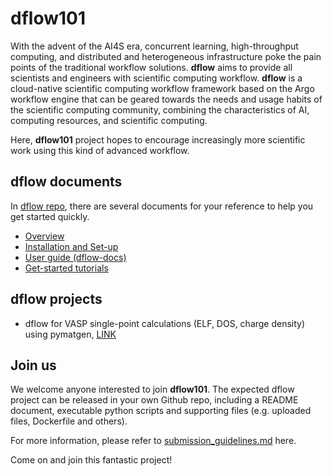 # dflow101
With the advent of the AI4S era, concurrent learning, high-throughput computing, and distributed and heterogeneous infrastructure poke the pain points of the traditional workflow solutions. **dflow** aims to provide all scientists and engineers with scientific computing workflow. **dflow** is a cloud-native scientific computing workflow framework based on the Argo workflow engine that can be geared towards the needs and usage habits of the scientific computing community, combining the characteristics of AI, computing resources, and scientific computing.

Here, **dflow101** project hopes to encourage increasingly more scientific work using this kind of advanced workflow. 

## dflow documents
In [dflow repo](https://github.com/deepmodeling/dflow), there are several documents for your reference to help you get started quickly.
- [Overview](https://github.com/deepmodeling/dflow#1--overview)
- [Installation and Set-up](https://github.com/deepmodeling/dflow/tree/master/scripts)
- [User guide (dflow-docs)](https://github.com/deepmodeling/dflow#UserGuide)
- [Get-started tutorials](https://github.com/deepmodeling/dflow/tree/master/tutorials)

## dflow projects
- dflow for VASP single-point calculations (ELF, DOS, charge density) using pymatgen, [LINK](https://github.com/veritas496/dflow101_electronic-structure-cal_VASP)

## Join us
We welcome anyone interested to join **dflow101**. The expected dflow project can be released in your own Github repo, including a README document, executable python scripts and supporting files (e.g. uploaded files, Dockerfile and others). 

For more information, please refer to  [submission_guidelines.md](https://github.com/veritas496/dflow101/blob/main/submission_guidelines.md) here.

Come on and join this fantastic project!


